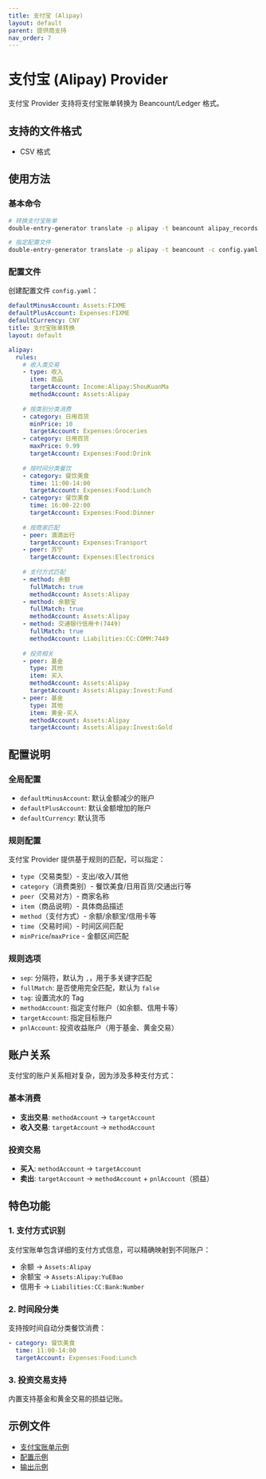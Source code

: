 ```yaml
---
title: 支付宝 (Alipay)
layout: default
parent: 提供商支持
nav_order: 7
---
```


# 支付宝 (Alipay) Provider

支付宝 Provider 支持将支付宝账单转换为 Beancount/Ledger 格式。

## 支持的文件格式

- CSV 格式

## 使用方法

### 基本命令

```bash
# 转换支付宝账单
double-entry-generator translate -p alipay -t beancount alipay_records.csv

# 指定配置文件
double-entry-generator translate -p alipay -t beancount -c config.yaml alipay_records.csv
```

### 配置文件

创建配置文件 `config.yaml`：

```yaml
defaultMinusAccount: Assets:FIXME
defaultPlusAccount: Expenses:FIXME
defaultCurrency: CNY
title: 支付宝账单转换
layout: default

alipay:
  rules:
    # 收入类交易
    - type: 收入
      item: 商品
      targetAccount: Income:Alipay:ShouKuanMa
      methodAccount: Assets:Alipay
    
    # 按类别分类消费
    - category: 日用百货
      minPrice: 10
      targetAccount: Expenses:Groceries
    - category: 日用百货
      maxPrice: 9.99
      targetAccount: Expenses:Food:Drink
    
    # 按时间分类餐饮
    - category: 餐饮美食
      time: 11:00-14:00
      targetAccount: Expenses:Food:Lunch
    - category: 餐饮美食
      time: 16:00-22:00
      targetAccount: Expenses:Food:Dinner
    
    # 按商家匹配
    - peer: 滴滴出行
      targetAccount: Expenses:Transport
    - peer: 苏宁
      targetAccount: Expenses:Electronics
    
    # 支付方式匹配
    - method: 余额
      fullMatch: true
      methodAccount: Assets:Alipay
    - method: 余额宝
      fullMatch: true
      methodAccount: Assets:Alipay
    - method: 交通银行信用卡(7449)
      fullMatch: true
      methodAccount: Liabilities:CC:COMM:7449
    
    # 投资相关
    - peer: 基金
      type: 其他
      item: 买入
      methodAccount: Assets:Alipay
      targetAccount: Assets:Alipay:Invest:Fund
    - peer: 基金
      type: 其他
      item: 黄金-买入
      methodAccount: Assets:Alipay
      targetAccount: Assets:Alipay:Invest:Gold
```

## 配置说明

### 全局配置

- `defaultMinusAccount`: 默认金额减少的账户
- `defaultPlusAccount`: 默认金额增加的账户
- `defaultCurrency`: 默认货币

### 规则配置

支付宝 Provider 提供基于规则的匹配，可以指定：

- `type`（交易类型）- 支出/收入/其他
- `category`（消费类别）- 餐饮美食/日用百货/交通出行等
- `peer`（交易对方）- 商家名称
- `item`（商品说明）- 具体商品描述
- `method`（支付方式）- 余额/余额宝/信用卡等
- `time`（交易时间）- 时间区间匹配
- `minPrice`/`maxPrice` - 金额区间匹配

### 规则选项

- `sep`: 分隔符，默认为 `,`，用于多关键字匹配
- `fullMatch`: 是否使用完全匹配，默认为 `false`
- `tag`: 设置流水的 Tag
- `methodAccount`: 指定支付账户（如余额、信用卡等）
- `targetAccount`: 指定目标账户
- `pnlAccount`: 投资收益账户（用于基金、黄金交易）

## 账户关系

支付宝的账户关系相对复杂，因为涉及多种支付方式：

### 基本消费
- **支出交易**: `methodAccount` → `targetAccount`
- **收入交易**: `targetAccount` → `methodAccount`

### 投资交易
- **买入**: `methodAccount` → `targetAccount`
- **卖出**: `targetAccount` → `methodAccount` + `pnlAccount`（损益）

## 特色功能

### 1. 支付方式识别
支付宝账单包含详细的支付方式信息，可以精确映射到不同账户：
- 余额 → `Assets:Alipay`
- 余额宝 → `Assets:Alipay:YuEBao`
- 信用卡 → `Liabilities:CC:Bank:Number`

### 2. 时间段分类
支持按时间自动分类餐饮消费：
```yaml
- category: 餐饮美食
  time: 11:00-14:00
  targetAccount: Expenses:Food:Lunch
```

### 3. 投资交易支持
内置支持基金和黄金交易的损益记账。

## 示例文件

- [支付宝账单示例](../../example/alipay/example-alipay-records.csv)
- [配置示例](../../example/alipay/config.yaml)
- [输出示例](../../example/alipay/example-alipay-output.beancount)